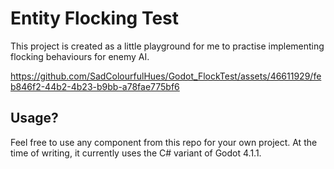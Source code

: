 # Entity Flocking Test
This project is created as a little playground for me to practise implementing flocking behaviours for enemy AI.

https://github.com/SadColourfulHues/Godot_FlockTest/assets/46611929/feb846f2-44b2-4b23-b9bb-a78fae775bf6

## Usage?
Feel free to use any component from this repo for your own project. At the time of writing, it currently uses the C# variant of Godot 4.1.1.
